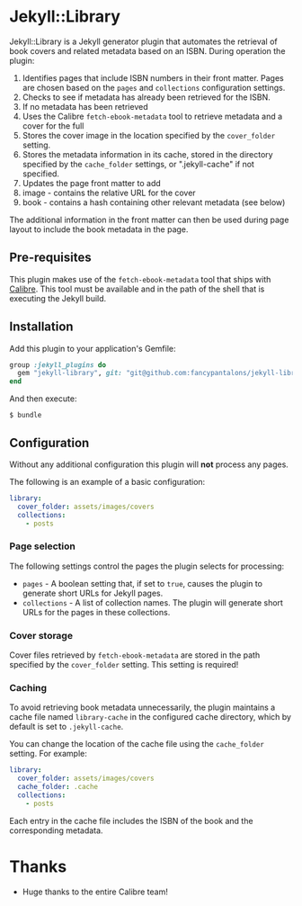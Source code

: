 # Jekyll::Library

Jekyll::Library is a Jekyll generator plugin that automates the retrieval of book covers and related metadata based on an ISBN.  During operation the plugin:

1. Identifies pages that include ISBN numbers in their front matter.  Pages are chosen based on the `pages` and `collections` configuration settings.
2. Checks to see if metadata has already been retrieved for the ISBN.
3. If no metadata has been retrieved
  1. Uses the Calibre `fetch-ebook-metadata` tool to retrieve metadata and a cover for the full
  2. Stores the cover image in the location specified by the `cover_folder` setting.
  3. Stores the metadata information in its cache, stored in the directory specified by the `cache_folder` settings, or ".jekyll-cache" if not specified.
4. Updates the page front matter to add
  1. image - contains the relative URL for the cover
  2. book - contains a hash containing other relevant metadata (see below)

The additional information in the front matter can then be used during page layout to include the book metadata in the page.

## Pre-requisites

This plugin makes use of the `fetch-ebook-metadata` tool that ships with [Calibre](https://calibre-ebook.com/).  This tool must be available and in the path of the shell that is executing the Jekyll build.

## Installation

Add this plugin to your application's Gemfile:

```ruby
group :jekyll_plugins do
  gem "jekyll-library", git: "git@github.com:fancypantalons/jekyll-library.git"
end
```

And then execute:

    $ bundle

## Configuration

Without any additional configuration this plugin will **not** process any pages.

The following is an example of a basic configuration:

```yaml
library:
  cover_folder: assets/images/covers
  collections:
    - posts
```

### Page selection

The following settings control the pages the plugin selects for processing:

- `pages` - A boolean setting that, if set to `true`, causes the plugin to generate short URLs for Jekyll pages.
- `collections` - A list of collection names.  The plugin will generate short URLs for the pages in these collections.

### Cover storage

Cover files retrieved by `fetch-ebook-metadata` are stored in the path specified by the `cover_folder` setting.  This setting is required!

### Caching

To avoid retrieving book metadata unnecessarily, the plugin maintains a cache file named `library-cache` in the configured cache directory, which by default is set to `.jekyll-cache`.

You can change the location of the cache file using the `cache_folder` setting.  For example:

```yaml
library:
  cover_folder: assets/images/covers
  cache_folder: .cache
  collections:
    - posts
```

Each entry in the cache file includes the ISBN of the book and the corresponding metadata.

# Thanks

* Huge thanks to the entire Calibre team!
